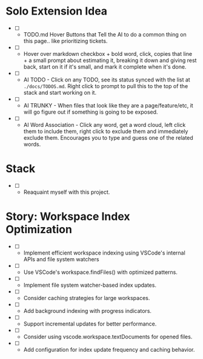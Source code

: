 # Solo Extension Idea

- [ ] - TODO.md Hover Buttons that Tell the AI to do a common thing on this page.. like prioritizing tickets.
- [ ] - Hover over markdown checkbox + bold word, click, copies that line + a small prompt about estimating it, breaking it down and giving rest back, start on it if it's small, and mark it complete when it's done.
- [ ] - AI TODO - Click on any TODO, see its status synced with the list at `./docs/TODOS.md`. Right click to prompt to pull this to the top of the stack and start working on it.
- [ ] - AI TRUNKY - When files that look like they are a page/feature/etc, it will go figure out if something is going to be exposed.
- [ ] - AI Word Association - Click any word, get a word cloud, left click them to include them, right click to exclude them and immediately exclude them. Encourages you to type and guess one of the related words.

# Stack

- [ ] - Reaquaint myself with this project.

# Story: Workspace Index Optimization

- [ ] - Implement efficient workspace indexing using VSCode's internal APIs and file system watchers
- [ ] - Use VSCode's workspace.findFiles() with optimized patterns.
- [ ] - Implement file system watcher-based index updates.
- [ ] - Consider caching strategies for large workspaces.
- [ ] - Add background indexing with progress indicators.
- [ ] - Support incremental updates for better performance.
- [ ] - Consider using vscode.workspace.textDocuments for opened files.
- [ ] - Add configuration for index update frequency and caching behavior.
